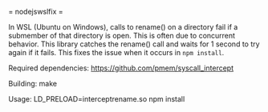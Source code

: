 = nodejswslfix =

In WSL (Ubuntu on Windows), calls to rename() on a directory fail if a submember of that directory is open.
This is often due to concurrent behavior.  This library catches the rename() call and waits for 1 second to try again if it fails.
This fixes the issue when it occurs in `npm install`.

Required dependencies:
	https://github.com/pmem/syscall_intercept

Building:
	make

Usage:
	LD_PRELOAD=interceptrename.so npm install

